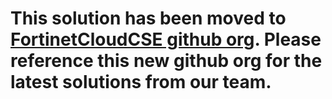 # This solution has been moved to [FortinetCloudCSE github org](https://github.com/FortinetCloudCSE). Please reference this new github org for the latest solutions from our team.
